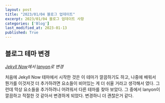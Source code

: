 ```yaml
---
layout: post
title: "2023/01/04 블로그 업데이트"
excerpt: 2023/01/04 블로그 업데이트 사항
categories: ['Blog']
last_modified_at: 2023-01-13
published: True
---
```


## 블로그 테마 변경

_[Jekyll Now](https://github.com/barryclark/jekyll-now)에서 [lanyon](https://github.com/poole/lanyon)로 변경_

처음에 Jekyll Now 테마에서 시작한 것은 이 테마가 깔끔하기도 하고, 나중에 배워서 뭔가를 이것저것 더 추가하려면 요소들이 비어있는 게 더 쉬울 거라고 생각해서 였다. 그런데 막상 요소들을 추가하려니 어려워서 다른 테마를 찾아 보았다. 그 중에서 lanyon이 깔끔하고 적절한 것 같아서 변경하게 되었다. 변경하니 더 괜찮은거 같다.
